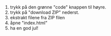 1. trykk på den grønne "code" knappen til høyre.
2. trykk på "download ZIP" nederst.
3. ekstrakt filene fra ZIP filen
4. åpne "index.html"
5. ha en god jul!

